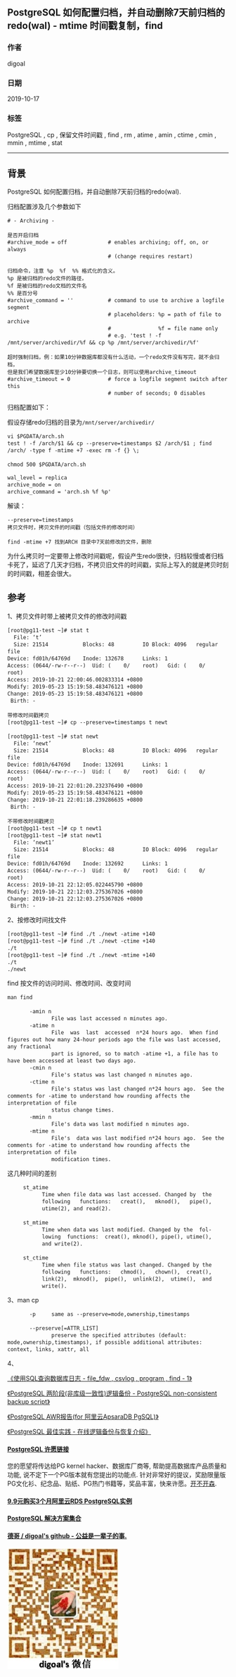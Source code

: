 ## PostgreSQL 如何配置归档，并自动删除7天前归档的redo(wal) - mtime 时间戳复制，find    
                                                                   
### 作者                                                                   
digoal                                                                   
                                                                   
### 日期                                                                   
2019-10-17                                                                 
                                                                   
### 标签                                                                   
PostgreSQL , cp , 保留文件时间戳 , find , rm , atime , amin , ctime , cmin , mmin , mtime , stat         
                                                                   
----                                                                   
                                                                   
## 背景        
PostgreSQL 如何配置归档，并自动删除7天前归档的redo(wal).  
  
归档配置涉及几个参数如下  
  
```  
# - Archiving -  
  
是否开启归档  
#archive_mode = off             # enables archiving; off, on, or always  
                                # (change requires restart)  
  
归档命令，注意 %p  %f  %% 格式化的含义。  
%p 是被归档的redo文件的路径，    
%f 是被归档的redo文档的文件名     
%% 是百分号  
#archive_command = ''           # command to use to archive a logfile segment  
                                # placeholders: %p = path of file to archive  
                                #               %f = file name only  
                                # e.g. 'test ! -f /mnt/server/archivedir/%f && cp %p /mnt/server/archivedir/%f'  
  
超时强制归档，例：如果10分钟数据库都没有什么活动，一个redo文件没有写完，就不会归档，  
但是我们希望数据库至少10分钟要切换一个日志，则可以使用archive_timeout  
#archive_timeout = 0            # force a logfile segment switch after this  
                                # number of seconds; 0 disables  
```  
  
  
归档配置如下：  
  
假设存储redo归档的目录为```/mnt/server/archivedir/```  
  
```
vi $PGDATA/arch.sh
test ! -f /arch/$1 && cp --preserve=timestamps $2 /arch/$1 ; find /arch/ -type f -mtime +7 -exec rm -f {} \;
  
chmod 500 $PGDATA/arch.sh
```
  
```  
wal_level = replica  
archive_mode = on  
archive_command = 'arch.sh %f %p'
```  
  
解读：  
  
```  
--preserve=timestamps  
拷贝文件时，拷贝文件的时间戳（包括文件的修改时间）  
  
find -mtime +7 找到ARCH 目录中7天前修改的文件，删除  
```  
  
为什么拷贝时一定要带上修改时间戳呢，假设产生redo很快，归档较慢或者归档卡死了，延迟了几天才归档，不拷贝旧文件的时间戳，实际上写入的就是拷贝时刻的时间戳，相差会很大。  
  
  
## 参考  
1、拷贝文件时带上被拷贝文件的修改时间戳  
  
```  
[root@pg11-test ~]# stat t  
  File: ‘t’  
  Size: 21514           Blocks: 48         IO Block: 4096   regular file  
Device: fd01h/64769d    Inode: 132678      Links: 1  
Access: (0644/-rw-r--r--)  Uid: (    0/    root)   Gid: (    0/    root)  
Access: 2019-10-21 22:00:46.002833314 +0800  
Modify: 2019-05-23 15:19:58.483476121 +0800  
Change: 2019-05-23 15:19:58.483476121 +0800  
 Birth: -  
  
带修改时间戳拷贝  
[root@pg11-test ~]# cp --preserve=timestamps t newt   
  
[root@pg11-test ~]# stat newt  
  File: ‘newt’  
  Size: 21514           Blocks: 48         IO Block: 4096   regular file  
Device: fd01h/64769d    Inode: 132691      Links: 1  
Access: (0644/-rw-r--r--)  Uid: (    0/    root)   Gid: (    0/    root)  
Access: 2019-10-21 22:01:20.232376490 +0800  
Modify: 2019-05-23 15:19:58.483476121 +0800  
Change: 2019-10-21 22:01:18.239286635 +0800  
 Birth: -  
  
不带修改时间戳拷贝  
[root@pg11-test ~]# cp t newt1  
[root@pg11-test ~]# stat newt1  
  File: ‘newt1’  
  Size: 21514           Blocks: 48         IO Block: 4096   regular file  
Device: fd01h/64769d    Inode: 132692      Links: 1  
Access: (0644/-rw-r--r--)  Uid: (    0/    root)   Gid: (    0/    root)  
Access: 2019-10-21 22:12:05.022445790 +0800  
Modify: 2019-10-21 22:12:03.275367026 +0800  
Change: 2019-10-21 22:12:03.275367026 +0800  
 Birth: -  
```  
  
2、按修改时间找文件  
  
```  
[root@pg11-test ~]# find ./t ./newt -atime +140  
[root@pg11-test ~]# find ./t ./newt -ctime +140  
./t  
[root@pg11-test ~]# find ./t ./newt -mtime +140  
./t  
./newt  
```  
  
find 按文件的访问时间、修改时间、改变时间  
  
  
```  
man find  
  
       -amin n  
              File was last accessed n minutes ago.  
       -atime n  
              File  was  last  accessed  n*24 hours ago.  When find figures out how many 24-hour periods ago the file was last accessed, any fractional  
              part is ignored, so to match -atime +1, a file has to have been accessed at least two days ago.  
       -cmin n  
              File's status was last changed n minutes ago.  
       -ctime n  
              File's status was last changed n*24 hours ago.  See the comments for -atime to understand how rounding affects the interpretation of file  
              status change times.  
       -mmin n  
              File's data was last modified n minutes ago.  
       -mtime n  
              File's  data was last modified n*24 hours ago.  See the comments for -atime to understand how rounding affects the interpretation of file  
              modification times.  
```  
  
这几种时间的差别  
  
```  
     st_atime  
           Time when file data was last accessed. Changed by  the  
           following   functions:   creat(),   mknod(),   pipe(),  
           utime(2), and read(2).  
  
     st_mtime  
           Time when data was last modified. Changed by the  fol-  
           lowing  functions:  creat(), mknod(), pipe(), utime(),  
           and write(2).  
  
     st_ctime  
           Time when file status was last changed. Changed by the  
           following   functions:   chmod(),   chown(),  creat(),  
           link(2),  mknod(),  pipe(),  unlink(2),  utime(),  and  
           write().  
```  
  
3、man cp  
```  
       -p     same as --preserve=mode,ownership,timestamps  
  
       --preserve[=ATTR_LIST]  
              preserve the specified attributes (default: mode,ownership,timestamps), if possible additional attributes: context, links, xattr, all  
```  
  
4、  
  
[《使用SQL查询数据库日志 - file_fdw , csvlog , program , find - 1》](../201904/20190418_01.md)    
  
[《PostgreSQL 两阶段(非库级一致性)逻辑备份 - PostgreSQL non-consistent backup script》](../201304/20130407_01.md)    
  
[《PostgreSQL AWR报告(for 阿里云ApsaraDB PgSQL)》](../201611/20161123_01.md)    
  
[《PostgreSQL 最佳实践 - 在线逻辑备份与恢复介绍》](../201608/20160823_01.md)    
  
  
  
  
  
  
  
  
  
  
  
  
  
  
  
  
  
  
  
  
  
  
  
  
  
  
  
  
  
  
  
  
  
  
  
  
  
  
  
  
  
  
  
  
  
  
  
  
  
  
  
  
  
  
  
  
  
  
  
#### [PostgreSQL 许愿链接](https://github.com/digoal/blog/issues/76 "269ac3d1c492e938c0191101c7238216")
您的愿望将传达给PG kernel hacker、数据库厂商等, 帮助提高数据库产品质量和功能, 说不定下一个PG版本就有您提出的功能点. 针对非常好的提议，奖励限量版PG文化衫、纪念品、贴纸、PG热门书籍等，奖品丰富，快来许愿。[开不开森](https://github.com/digoal/blog/issues/76 "269ac3d1c492e938c0191101c7238216").  
  
  
#### [9.9元购买3个月阿里云RDS PostgreSQL实例](https://www.aliyun.com/database/postgresqlactivity "57258f76c37864c6e6d23383d05714ea")
  
  
#### [PostgreSQL 解决方案集合](https://yq.aliyun.com/topic/118 "40cff096e9ed7122c512b35d8561d9c8")
  
  
#### [德哥 / digoal's github - 公益是一辈子的事.](https://github.com/digoal/blog/blob/master/README.md "22709685feb7cab07d30f30387f0a9ae")
  
  
![digoal's wechat](../pic/digoal_weixin.jpg "f7ad92eeba24523fd47a6e1a0e691b59")
  
